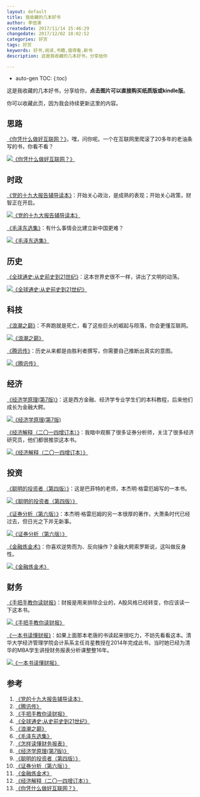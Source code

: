 ```yaml
---
layout: default
title: 我收藏的几本好书
author: 李佶澳
createdate: 2017/11/14 15:46:29
changedate: 2017/12/02 18:02:52
categories: 好货
tags: 好货
keywords: 好书,阅读,书籍,值得看,新书
description: 这是我收藏的几本好书，分享给你

---
```


* auto-gen TOC:
{:toc}

这是我收藏的几本好书，分享给你，**点击图片可以直接购买纸质版或kindle版**。

你可以收藏此页，因为我会持续更新这里的内容。

## 思路

[《你凭什么做好互联网？》][13]，嘿，问你呢。一个在互联网里爬滚了20多年的老油条写的书，你看不看？

[![《你凭什么做好互联网？》](https://images-cn.ssl-images-amazon.com/images/I/515eWtImWBL.jpg)][13]

## 时政

[《党的十九大报告辅导读本》][1]：开始关心政治，是成熟的表现；开始关心政策，财智正在开启。

[![《党的十九大报告辅导读本》](https://images-cn.ssl-images-amazon.com/images/I/51sPfLFxxpL._SY498_BO1,204,203,200_.jpg)][1]

[《毛泽东选集》][6]：有什么事情会比建立新中国更难？

[![《毛泽东选集》](https://images-cn.ssl-images-amazon.com/images/I/41a8Nt3bRCL._SX342_BO1,204,203,200_.jpg)][6]

## 历史

[《全球通史:从史前史到21世纪》][4]：这本世界史很不一样，讲出了文明的动荡。

[![《全球通史:从史前史到21世纪》](https://images-cn.ssl-images-amazon.com/images/I/51q-rv-nCJL._SY498_BO1,204,203,200_.jpg)][4]

## 科技

[《浪潮之巅》][5]：不奔跑就是死亡，看了这些巨头的崛起与陨落，你会更懂互联网。

[![《浪潮之巅》](https://images-cn.ssl-images-amazon.com/images/I/51hNiJTU2ZL._SX353_BO1,204,203,200_.jpg)][5]

[《腾讯传》][2]：历史从来都是由胜利者撰写，你需要自己推断出真实的意图。

[![《腾讯传》](https://images-cn.ssl-images-amazon.com/images/I/41QFZN14PgL._SY498_BO1,204,203,200_.jpg)][2]

## 经济

[《经济学原理(第7版)》][8]：这是西方金融、经济学专业学生们的本科教程，后来他们成长为金融大鳄。

[![《经济学原理(第7版)](https://images-cn.ssl-images-amazon.com/images/I/61bJjkRPR6L._SX356_BO1,204,203,200_.jpg)][8]

[《经济解释（二〇一四增订本）》][12]：我暗中观察了很多证券分析师，关注了很多经济研究员，他们都很推崇这本书。

[![《经济解释（二〇一四增订本）》](https://images-cn.ssl-images-amazon.com/images/I/51GE7J2UQZL._SX339_BO1,204,203,200_.jpg)][12]

## 投资

[《聪明的投资者（第四版）》][9]：这是巴菲特的老师，本杰明·格雷厄姆写的一本书。

[![《聪明的投资者（第四版）》](https://images-cn.ssl-images-amazon.com/images/I/51pUWvW04xL._SX405_BO1,204,203,200_.jpg)][9]

[《证券分析（第六版）》][10]：本杰明·格雷厄姆的另一本很厚的著作，大萧条时代已经过去，但日光之下并无新事。

[![《证券分析（第六版）》](https://images-cn-4.ssl-images-amazon.com/images/I/51f6DCPxwLL._SX358_BO1,204,203,200_.jpg)][10]

[《金融炼金术》][11]：你喜欢逆势而为、反向操作？金融大鳄索罗斯说，这叫做反身性。

[![《金融炼金术》](https://images-cn.ssl-images-amazon.com/images/I/41ChHRJT1fL._SY498_BO1,204,203,200_.jpg)][11]

## 财务

[《手把手教你读财报》][3]：财报是用来排除企业的，A股风格已经转变，你应该读一下这本书。

[![《手把手教你读财报》](https://images-cn.ssl-images-amazon.com/images/I/51KFtjE%2B3bL._SX398_BO1,204,203,200_.jpg)][3]

[《一本书读懂财报》][7]：如果上面那本老唐的书读起来很吃力，不妨先看看这本。清华大学经济管理学院会计系系主任肖星教授在2014年完成此书，当时她已经为清华的MBA学生讲授财务报表分析课整整16年。

[![《一本书读懂财报》](https://images-cn.ssl-images-amazon.com/images/I/51mBH0YABZL._SX371_BO1,204,203,200_.jpg)][7]

## 参考 

1. [《党的十九大报告辅导读本》][1]
2. [《腾讯传》][2]
3. [《手把手教你读财报》][3]
4. [《全球通史:从史前史到21世纪》][4]
5. [《浪潮之巅》][5]
6. [《毛泽东选集》][6]
7. [《怎样读懂财务报表》][7]
8. [《经济学原理(第7版)》][8]
9. [《聪明的投资者（第四版）》][9]
10. [《证券分析（第六版）》][10]
11. [《金融炼金术》][11]
12. [《经济解释（二〇一四增订本）》][12]
13. [《你凭什么做好互联网？》][13]

[1]: https://www.amazon.cn/s/ref=as_li_ss_tl?_encoding=UTF8&camp=536&creative=3132&field-keywords=%E5%85%9A%E7%9A%84%E5%8D%81%E4%B9%9D%E5%A4%A7&linkCode=ur2&tag=znrio-23&url=search-alias%3Daps "《党的十九大报告辅导读本》"
[2]: https://www.amazon.cn/s/ref=as_li_ss_tl?_encoding=UTF8&camp=536&creative=3132&field-keywords=%E8%85%BE%E8%AE%AF%E4%BC%A0&linkCode=ur2&rh=i%3Aaps%2Ck%3A%E8%85%BE%E8%AE%AF%E4%BC%A0&tag=znrio-23&url=search-alias%3Daps "《腾讯传》"
[3]: https://www.amazon.cn/s/ref=as_li_ss_tl?_encoding=UTF8&camp=536&creative=3132&field-keywords=%E6%89%8B%E6%8A%8A%E6%89%8B%E6%95%99%E4%BD%A0%E8%AF%BB%E8%B4%A2%E6%8A%A5&linkCode=ur2&rh=i%3Aaps%2Ck%3A%E6%89%8B%E6%8A%8A%E6%89%8B%E6%95%99%E4%BD%A0%E8%AF%BB%E8%B4%A2%E6%8A%A5&tag=znrio-23&url=search-alias%3Daps "《手把手教你读财报》"
[4]: https://www.amazon.cn/s/ref=as_li_ss_tl?_encoding=UTF8&camp=536&creative=3132&field-keywords=%E5%85%A8%E7%90%83%E9%80%9A%E5%8F%B2&linkCode=ur2&tag=znrio-23&url=search-alias%3Daps "《全球通史:从史前史到21世纪》"
[5]: https://www.amazon.cn/s/ref=as_li_ss_tl?_encoding=UTF8&camp=536&creative=3132&field-keywords=%E6%B5%AA%E6%BD%AE%20%E5%90%B4%E5%86%9B&linkCode=ur2&rh=i%3Aaps%2Ck%3A%E6%B5%AA%E6%BD%AE%20%E5%90%B4%E5%86%9B&tag=znrio-23&url=search-alias%3Daps "《浪潮之巅》"
[6]: https://www.amazon.cn/s/ref=as_li_ss_tl?_encoding=UTF8&camp=536&creative=3132&field-keywords=%E6%AF%9B%E6%B3%BD%E4%B8%9C%E6%96%87%E9%80%89&linkCode=ur2&rh=i%3Aaps%2Ck%3A%E6%AF%9B%E6%B3%BD%E4%B8%9C%E6%96%87%E9%80%89&tag=znrio-23&url=search-alias%3Daps "《毛泽东选集》"
[7]: https://www.amazon.cn/gp/product/B00LIHW81S/ref=as_li_ss_tl?ie=UTF8&camp=536&creative=3132&creativeASIN=B00LIHW81S&linkCode=as2&tag=znrio-23 "《一本书读懂财务报表》"
[8]: https://www.amazon.cn/s/ref=as_li_ss_tl?_encoding=UTF8&camp=536&creative=3132&field-keywords=%E7%BB%8F%E6%B5%8E%E5%AD%A6%E5%8E%9F%E7%90%86&linkCode=ur2&tag=znrio-23&url=search-alias%3Daps "《经济学原理(第7版)》"
[9]: https://www.amazon.cn/s/ref=as_li_ss_tl?_encoding=UTF8&camp=536&creative=3132&field-keywords=%E8%81%AA%E6%98%8E%E7%9A%84%E6%8A%95%E8%B5%84%E8%80%85&linkCode=ur2&rh=i%3Aaps%2Ck%3A%E8%81%AA%E6%98%8E%E7%9A%84%E6%8A%95%E8%B5%84%E8%80%85&tag=znrio-23&url=search-alias%3Daps   "《聪明的投资者（第四版）》"
[10]: https://www.amazon.cn/s/ref=as_li_ss_tl?_encoding=UTF8&camp=536&creative=3132&field-keywords=%E8%AF%81%E5%88%B8%E5%88%86%E6%9E%90&linkCode=ur2&tag=znrio-23&url=search-alias%3Daps "《证券分析（第六版）》"
[11]: https://www.amazon.cn/s/ref=as_li_ss_tl?_encoding=UTF8&camp=536&creative=3132&field-keywords=%E9%87%91%E8%9E%8D%E7%82%BC%E9%87%91%E6%9C%AF&linkCode=ur2&rh=i%3Aaps%2Ck%3A%E9%87%91%E8%9E%8D%E7%82%BC%E9%87%91%E6%9C%AF&tag=znrio-23&url=search-alias%3Daps "《金融炼金术》"
[12]: https://www.amazon.cn/s/ref=as_li_ss_tl?_encoding=UTF8&camp=536&creative=3132&field-keywords=%E5%BC%A0%E4%BA%94%E5%B8%B8&linkCode=ur2&rh=i%3Aaps%2Ck%3A%E5%BC%A0%E4%BA%94%E5%B8%B8&tag=znrio-23&url=search-alias%3Daps "《经济解释（二〇一四增订本）》"
[13]: https://www.amazon.cn/s/ref=as_li_ss_tl?_encoding=UTF8&camp=536&creative=3132&crid=11AJ8VPOWM9EM&field-keywords=%E4%BD%A0%E5%87%AD%E4%BB%80%E4%B9%88%E5%81%9A%E5%A5%BD%E4%BA%92%E8%81%94%E7%BD%91%20%E4%BB%8E%E6%8A%80%E6%9C%AF%E6%80%9D%E7%BB%B4%E5%88%B0%E5%95%86%E4%B8%9A%E9%80%BB%E8%BE%91&linkCode=ur2&sprefix=%E4%BD%A0%E5%87%AD%E4%BB%80%E4%B9%88%E5%81%9A%E5%A5%BD%2Caps%2C134&tag=znrio-23&url=search-alias%3Daps "《你凭什么做好互联网？》"
